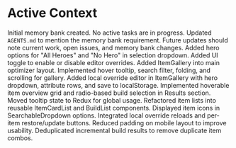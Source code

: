 # Active Context

Initial memory bank created. No active tasks are in progress.
Updated `AGENTS.md` to mention the memory bank requirement.
Future updates should note current work, open issues, and memory bank changes.
Added hero options for "All Heroes" and "No Hero" in selection dropdown.
Added UI toggle to enable or disable editor overrides.
Added ItemGallery into main optimizer layout.
Implemented hover tooltip, search filter, folding, and scrolling for gallery.
Added local override editor in ItemGallery with hero dropdown, attribute rows, and save to localStorage.
Implemented hoverable item overview grid and radio-based build selection in Results section.
Moved tooltip state to Redux for global usage.
Refactored item lists into reusable ItemCardList and BuildList components.
Displayed item icons in SearchableDropdown options.
Integrated local override reloads and per-item restore/update buttons.
Reduced padding on mobile layout to improve usability.
Deduplicated incremental build results to remove duplicate item combos.

